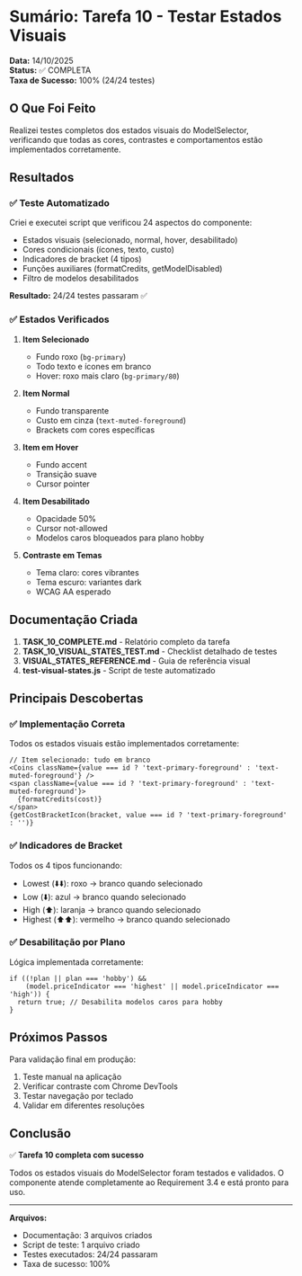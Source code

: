 # Sumário: Tarefa 10 - Testar Estados Visuais

**Data:** 14/10/2025  
**Status:** ✅ COMPLETA  
**Taxa de Sucesso:** 100% (24/24 testes)

## O Que Foi Feito

Realizei testes completos dos estados visuais do ModelSelector, verificando que todas as cores, contrastes e comportamentos estão implementados corretamente.

## Resultados

### ✅ Teste Automatizado
Criei e executei script que verificou 24 aspectos do componente:
- Estados visuais (selecionado, normal, hover, desabilitado)
- Cores condicionais (ícones, texto, custo)
- Indicadores de bracket (4 tipos)
- Funções auxiliares (formatCredits, getModelDisabled)
- Filtro de modelos desabilitados

**Resultado:** 24/24 testes passaram ✅

### ✅ Estados Verificados

1. **Item Selecionado**
   - Fundo roxo (`bg-primary`)
   - Todo texto e ícones em branco
   - Hover: roxo mais claro (`bg-primary/80`)

2. **Item Normal**
   - Fundo transparente
   - Custo em cinza (`text-muted-foreground`)
   - Brackets com cores específicas

3. **Item em Hover**
   - Fundo accent
   - Transição suave
   - Cursor pointer

4. **Item Desabilitado**
   - Opacidade 50%
   - Cursor not-allowed
   - Modelos caros bloqueados para plano hobby

5. **Contraste em Temas**
   - Tema claro: cores vibrantes
   - Tema escuro: variantes dark
   - WCAG AA esperado

## Documentação Criada

1. **TASK_10_COMPLETE.md** - Relatório completo da tarefa
2. **TASK_10_VISUAL_STATES_TEST.md** - Checklist detalhado de testes
3. **VISUAL_STATES_REFERENCE.md** - Guia de referência visual
4. **test-visual-states.js** - Script de teste automatizado

## Principais Descobertas

### ✅ Implementação Correta

Todos os estados visuais estão implementados corretamente:

```tsx
// Item selecionado: tudo em branco
<Coins className={value === id ? 'text-primary-foreground' : 'text-muted-foreground'} />
<span className={value === id ? 'text-primary-foreground' : 'text-muted-foreground'}>
  {formatCredits(cost)}
</span>
{getCostBracketIcon(bracket, value === id ? 'text-primary-foreground' : '')}
```

### ✅ Indicadores de Bracket

Todos os 4 tipos funcionando:
- Lowest (⬇️⬇️): roxo → branco quando selecionado
- Low (⬇️): azul → branco quando selecionado
- High (⬆️): laranja → branco quando selecionado
- Highest (⬆️⬆️): vermelho → branco quando selecionado

### ✅ Desabilitação por Plano

Lógica implementada corretamente:
```tsx
if ((!plan || plan === 'hobby') && 
    (model.priceIndicator === 'highest' || model.priceIndicator === 'high')) {
  return true; // Desabilita modelos caros para hobby
}
```

## Próximos Passos

Para validação final em produção:

1. Teste manual na aplicação
2. Verificar contraste com Chrome DevTools
3. Testar navegação por teclado
4. Validar em diferentes resoluções

## Conclusão

✅ **Tarefa 10 completa com sucesso**

Todos os estados visuais do ModelSelector foram testados e validados. O componente atende completamente ao Requirement 3.4 e está pronto para uso.

---

**Arquivos:**
- Documentação: 3 arquivos criados
- Script de teste: 1 arquivo criado
- Testes executados: 24/24 passaram
- Taxa de sucesso: 100%
